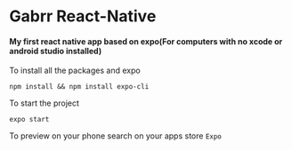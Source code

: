 # Gabrr React-Native

#### My first react native app based on expo(For computers with no xcode or android studio installed)

To install all the packages and expo

`npm install && npm install expo-cli`

To start the project

`expo start`


To preview on your phone search on your apps store `Expo`
